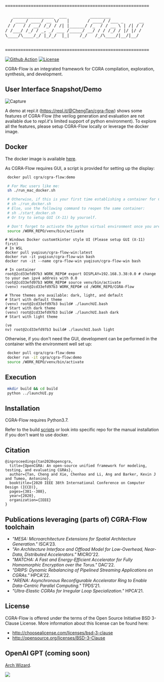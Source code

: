 <pre>
========================================================

   ________________  ___         ________             
  / ____/ ____/ __ \/   |       / ____/ /___ _      __
 / /   / / __/ /_/ / /| |______/ /_  / / __ \ | /| / /
/ /___/ /_/ / _, _/ ___ /_____/ __/ / / /_/ / |/ |/ / 
\____/\____/_/ |_/_/  |_|    /_/   /_/\____/|__/|__/  
                                                      

========================================================
</pre>
[![Github Action](https://github.com/tancheng/CGRA-Flow/actions/workflows/main.yml/badge.svg)](https://github.com/tancheng/CGRA-Flow/actions/workflows/main.yml)
[![License](https://img.shields.io/badge/License-BSD_3--Clause-blue.svg)](https://opensource.org/licenses/BSD-3-Clause)

CGRA-Flow is an integrated framework for CGRA compilation, exploration, synthesis, and development.

User Interface Snapshot/Demo
--------------------------------------------------------------------------
![Capture](https://user-images.githubusercontent.com/6756658/213010564-fa74b34e-218f-435e-9e8e-ef5a40f8899d.PNG)

A demo at repl.it (https://repl.it/@ChengTan/cgra-flow) shows some features of CGRA-Flow (the verilog generation and evaluation are not available due to *repl.it*'s limited support of python environment). To explore all the features, please setup CGRA-Flow locally or leverage the docker image.

Docker
--------------------------------------------------------
The docker image is available
[here](https://hub.docker.com/r/cgra/cgra-flow/tags).

As CGRA-Flow requires GUI, a script is provided for setting up the display:
```sh
 docker pull cgra/cgra-flow:demo

 # For Mac users like me:
 sh ./run_mac_docker.sh

 # Otherwise, if this is your first time establishing a container for CGRA-Flow:
 # sh ./run_docker.sh
 # Else, use the following command to reopen the same container:
 # sh ./start_docker.sh
 # Or try to setup GUI (X-11) by yourself.

 # Don't forget to activate the python virtual environment once you are in the container:
 source /WORK_REPO/venv/bin/activate
```

```shell
# Windows Docker customtkinter style UI (Please setup GUI (X-11) first)
# In WSL
docker pull yuqisun/cgra-flow-win:latest
docker run -it yuqisun/cgra-flow-win bash
docker run -it --name cgra-flow-win yuqisun/cgra-flow-win bash

# In container
root@2cd33efd97b3 WORK_REPO# export DISPLAY=192.168.3.38:0.0 # change to your own ipv4 address with 0.0
root@2cd33efd97b3 WORK_REPO# source venv/bin/activate
(venv) root@2cd33efd97b3 WORK_REPO# cd /WORK_REPO/CGRA-Flow

# Three themes are available: dark, light, and default
# Start with default theme
(venv) root@2cd33efd97b3 build# ./launchUI.bash
# Start with dark theme
(venv) root@2cd33efd97b3 build# ./launchUI.bash dark
# Start with light theme

(ve
nv) root@2cd33efd97b3 build# ./launchUI.bash light
```

Otherwise, if you don't need the GUI, development can be performed in the container with the environment well set up:
```sh
 docker pull cgra/cgra-flow:demo
 docker run -it cgra/cgra-flow:demo
 source /WORK_REPO/venv/bin/activate
```

Execution
--------------------------------------------------------
```sh
 mkdir build && cd build
 python ../launchUI.py
```

Installation
--------------------------------------------------------

CGRA-Flow requires Python3.7.

Refer to the build [scripts](https://github.com/tancheng/CGRA-Flow/blob/master/.github/workflows/main.yml) or look into specific repo for the manual installation if you don't want to use docker.


Citation
--------------------------------------------------------------------------
```
@inproceedings{tan2020opencgra,
  title={OpenCGRA: An open-source unified framework for modeling, testing, and evaluating CGRAs},
  author={Tan, Cheng and Xie, Chenhao and Li, Ang and Barker, Kevin J and Tumeo, Antonino},
  booktitle={2020 IEEE 38th International Conference on Computer Design (ICCD)},
  pages={381--388},
  year={2020},
  organization={IEEE}
}
```

Publications leveraging (parts of) CGRA-Flow toolchain
--------------------------------------------------------------------------
- _"MESA: Microarchitecture Extensions for Spatial Architecture Generation."_ ISCA'23.
- _"An Architecture Interface and Offload Model for Low-Overhead, Near-Data, Distributed Accelerators."_ MICRO'22.
- _"MATCHA: A Fast and Energy-Efficient Accelerator for Fully Homomorphic Encryption over the Torus."_ DAC'22.
- _"DRIPS: Dynamic Rebalancing of Pipelined Streaming Applications on CGRAs."_ HPCA'22.
- _"ARENA: Asynchronous Reconfigurable Accelerator Ring to Enable Data-Centric Parallel Computing."_ TPDS'21.
- _"Ultra-Elastic CGRAs for Irregular Loop Specialization."_ HPCA'21.



License
--------------------------------------------------------------------------

CGRA-Flow is offered under the terms of the Open Source Initiative BSD 3-Clause License. More information about this license can be found here:

  - http://choosealicense.com/licenses/bsd-3-clause
  - http://opensource.org/licenses/BSD-3-Clause



OpenAI GPT (coming soon)
--------------------------------------------------------------------------
[Arch Wizard](https://chat.openai.com/g/g-fUWqOuKFe-arch-wizard).

![](https://github.com/tancheng/CGRA-Flow/assets/6756658/07db560a-65aa-4bed-8f0a-f0b3c07df893)
